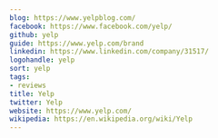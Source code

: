 ```yaml
---
blog: https://www.yelpblog.com/
facebook: https://www.facebook.com/yelp/
github: yelp
guide: https://www.yelp.com/brand
linkedin: https://www.linkedin.com/company/31517/
logohandle: yelp
sort: yelp
tags:
- reviews
title: Yelp
twitter: Yelp
website: https://www.yelp.com/
wikipedia: https://en.wikipedia.org/wiki/Yelp
---
```


